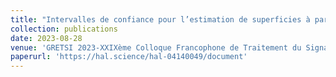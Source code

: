 ```yaml
---
title: "Intervalles de confiance pour l’estimation de superficies à partir d’images satellitaires"
collection: publications
date: 2023-08-28
venue: 'GRETSI 2023-XXIXème Colloque Francophone de Traitement du Signal et des Images'
paperurl: 'https://hal.science/hal-04140049/document'
---
```

